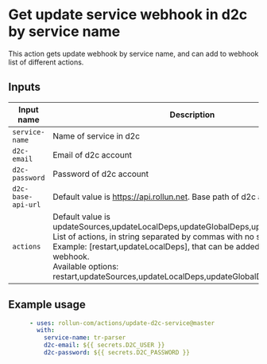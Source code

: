 # Get update service webhook in d2c by service name

This action gets update webhook by service name, and can add to webhook list of different actions.

## Inputs

| Input name         | Description                                                                                                                                                                                                                                                                                                               |
|--------------------|---------------------------------------------------------------------------------------------------------------------------------------------------------------------------------------------------------------------------------------------------------------------------------------------------------------------------|
| `service-name`     | Name of service in d2c                                                                                                                                                                                                                                                                                                    |
| `d2c-email`        | Email of d2c account                                                                                                                                                                                                                                                                                                      |
| `d2c-password`     | Password of d2c account                                                                                                                                                                                                                                                                                                   |
| `d2c-base-api-url` | Default value is https://api.rollun.net. Base path of d2c api                                                                                                                                                                                                                                                                                   |
| `actions`          | Default value is updateSources,updateLocalDeps,updateGlobalDeps,updateVersion.<br>List of actions, in string separated by commas with no spaces.<br>Example: [restart,updateLocalDeps], that can be added to update webhook. <br> Available options: restart,updateSources,updateLocalDeps,updateGlobalDeps,updateVersion |

## Example usage

```yml
      - uses: rollun-com/actions/update-d2c-service@master
        with:
          service-name: tr-parser
          d2c-email: ${{ secrets.D2C_USER }}
          d2c-password: ${{ secrets.D2C_PASSWORD }}
```
